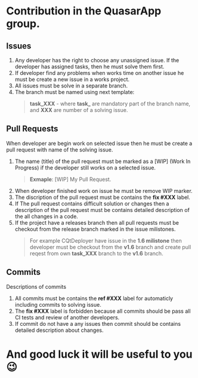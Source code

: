 # Contribution in the QuasarApp group.

## Issues
1. Any developer has the right to choose any unassigned issue. If the developer has assigned tasks, then he must solve them first.
2. If developer find any problems when works time on another issue he must be create a new issue in a works project.
3. All issues must be solve in a separate branch. 
4. The branch must be named using next template:
    > **task_XXX** - where **task_** are mandatory part of the branch name, and **XXX** are number of a solving issue.
  

## Pull Requests

When developer are begin work on selected issue then he must be create a pull request with name of the solving issue. 

1. The name (title) of the pull request must be marked as a [WIP] (Work In Progress) if the developer still works on a selected issue.
    > **Exmaple**: [WIP] My Pull Request.
3. When developer finished work on issue he must be remove WIP marker.
4. The discription of the pull request must be contains the **fix #XXX** label. 
5. If The pull request contains difficult solution or changes then a description of the pull request must be contains detailed description of the all changes in a code.
6. If the project have a releases branch then all pull requests must be checkout from the release branch marked in the issue milistones.
    > For example CQtDeployer have issue in the **1.6 milistone** then developer must be checkout from the **v1.6** branch and create pull reqest from own **task_XXX** branch to the **v1.6** branch. 


## Commits 
Descriptions of commits
1. All commits must be contains the **ref #XXX** label for automaticly including commits to solving issue. 
2. The **fix #XXX** label is forbidden because all commits should be pass all CI tests and review of another developers.
3. If commit do not have a any issues then commit should be contains detailed description about changes.


# And good luck it will be useful to you 😉 
